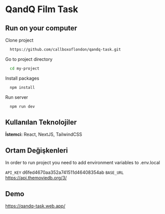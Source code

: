 
# QandQ Film Task


## Run on your computer

Clone project

```bash
  https://github.com/callboxoflondon/qandq-task.git
```

Go to project directory

```bash
  cd my-project
```

Install packages

```bash
  npm install
```

Run server

```bash
  npm run dev
```

  
## Kullanılan Teknolojiler

**İstemci:** React, NextJS, TailwindCSS


  
## Ortam Değişkenleri

In order to run project you need to add environment variables to .env.local


`API_KEY`
d6fed4670aa352a741511d46408354ab
`BASE_URL`
https://api.themoviedb.org/3/

  
## Demo

https://qandq-task.web.app/

  
